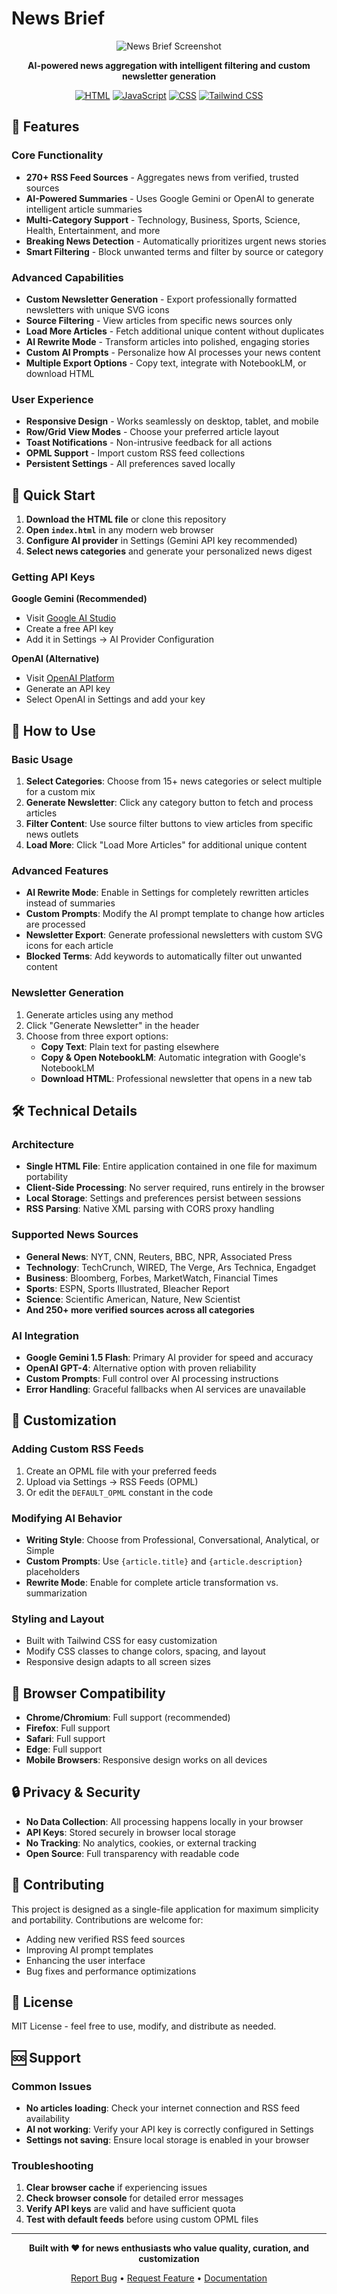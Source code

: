 # News Brief

<div align="center">

![News Brief Screenshot](https://raw.githubusercontent.com/user/repo/main/screenshot.svg)

**AI-powered news aggregation with intelligent filtering and custom newsletter generation**

[![HTML](https://img.shields.io/badge/HTML-5-orange?style=flat-square&logo=html5)](https://html.spec.whatwg.org/)
[![JavaScript](https://img.shields.io/badge/JavaScript-ES6+-yellow?style=flat-square&logo=javascript)](https://www.ecma-international.org/ecma-262/)
[![CSS](https://img.shields.io/badge/CSS-3-blue?style=flat-square&logo=css3)](https://www.w3.org/Style/CSS/)
[![Tailwind CSS](https://img.shields.io/badge/Tailwind-CSS-38B2AC?style=flat-square&logo=tailwind-css)](https://tailwindcss.com/)

</div>

## 🚀 Features

### Core Functionality
- **270+ RSS Feed Sources** - Aggregates news from verified, trusted sources
- **AI-Powered Summaries** - Uses Google Gemini or OpenAI to generate intelligent article summaries
- **Multi-Category Support** - Technology, Business, Sports, Science, Health, Entertainment, and more
- **Breaking News Detection** - Automatically prioritizes urgent news stories
- **Smart Filtering** - Block unwanted terms and filter by source or category

### Advanced Capabilities
- **Custom Newsletter Generation** - Export professionally formatted newsletters with unique SVG icons
- **Source Filtering** - View articles from specific news sources only
- **Load More Articles** - Fetch additional unique content without duplicates
- **AI Rewrite Mode** - Transform articles into polished, engaging stories
- **Custom AI Prompts** - Personalize how AI processes your news content
- **Multiple Export Options** - Copy text, integrate with NotebookLM, or download HTML

### User Experience
- **Responsive Design** - Works seamlessly on desktop, tablet, and mobile
- **Row/Grid View Modes** - Choose your preferred article layout
- **Toast Notifications** - Non-intrusive feedback for all actions
- **OPML Support** - Import custom RSS feed collections
- **Persistent Settings** - All preferences saved locally

## 🎯 Quick Start

1. **Download the HTML file** or clone this repository
2. **Open `index.html`** in any modern web browser
3. **Configure AI provider** in Settings (Gemini API key recommended)
4. **Select news categories** and generate your personalized news digest

### Getting API Keys

**Google Gemini (Recommended)**
- Visit [Google AI Studio](https://makersuite.google.com/app/apikey)
- Create a free API key
- Add it in Settings → AI Provider Configuration

**OpenAI (Alternative)**
- Visit [OpenAI Platform](https://platform.openai.com/api-keys)
- Generate an API key
- Select OpenAI in Settings and add your key

## 📖 How to Use

### Basic Usage
1. **Select Categories**: Choose from 15+ news categories or select multiple for a custom mix
2. **Generate Newsletter**: Click any category button to fetch and process articles
3. **Filter Content**: Use source filter buttons to view articles from specific news outlets
4. **Load More**: Click "Load More Articles" for additional unique content

### Advanced Features
- **AI Rewrite Mode**: Enable in Settings for completely rewritten articles instead of summaries
- **Custom Prompts**: Modify the AI prompt template to change how articles are processed
- **Newsletter Export**: Generate professional newsletters with custom SVG icons for each article
- **Blocked Terms**: Add keywords to automatically filter out unwanted content

### Newsletter Generation
1. Generate articles using any method
2. Click "Generate Newsletter" in the header
3. Choose from three export options:
   - **Copy Text**: Plain text for pasting elsewhere
   - **Copy & Open NotebookLM**: Automatic integration with Google's NotebookLM
   - **Download HTML**: Professional newsletter that opens in a new tab

## 🛠 Technical Details

### Architecture
- **Single HTML File**: Entire application contained in one file for maximum portability
- **Client-Side Processing**: No server required, runs entirely in the browser
- **Local Storage**: Settings and preferences persist between sessions
- **RSS Parsing**: Native XML parsing with CORS proxy handling

### Supported News Sources
- **General News**: NYT, CNN, Reuters, BBC, NPR, Associated Press
- **Technology**: TechCrunch, WIRED, The Verge, Ars Technica, Engadget
- **Business**: Bloomberg, Forbes, MarketWatch, Financial Times
- **Sports**: ESPN, Sports Illustrated, Bleacher Report
- **Science**: Scientific American, Nature, New Scientist
- **And 250+ more verified sources across all categories**

### AI Integration
- **Google Gemini 1.5 Flash**: Primary AI provider for speed and accuracy
- **OpenAI GPT-4**: Alternative option with proven reliability
- **Custom Prompts**: Full control over AI processing instructions
- **Error Handling**: Graceful fallbacks when AI services are unavailable

## 🔧 Customization

### Adding Custom RSS Feeds
1. Create an OPML file with your preferred feeds
2. Upload via Settings → RSS Feeds (OPML)
3. Or edit the `DEFAULT_OPML` constant in the code

### Modifying AI Behavior
- **Writing Style**: Choose from Professional, Conversational, Analytical, or Simple
- **Custom Prompts**: Use `{article.title}` and `{article.description}` placeholders
- **Rewrite Mode**: Enable for complete article transformation vs. summarization

### Styling and Layout
- Built with Tailwind CSS for easy customization
- Modify CSS classes to change colors, spacing, and layout
- Responsive design adapts to all screen sizes

## 📱 Browser Compatibility

- **Chrome/Chromium**: Full support (recommended)
- **Firefox**: Full support
- **Safari**: Full support
- **Edge**: Full support
- **Mobile Browsers**: Responsive design works on all devices

## 🔒 Privacy & Security

- **No Data Collection**: All processing happens locally in your browser
- **API Keys**: Stored securely in browser local storage
- **No Tracking**: No analytics, cookies, or external tracking
- **Open Source**: Full transparency with readable code

## 🤝 Contributing

This project is designed as a single-file application for maximum simplicity and portability. Contributions are welcome for:

- Adding new verified RSS feed sources
- Improving AI prompt templates
- Enhancing the user interface
- Bug fixes and performance optimizations

## 📄 License

MIT License - feel free to use, modify, and distribute as needed.

## 🆘 Support

### Common Issues
- **No articles loading**: Check your internet connection and RSS feed availability
- **AI not working**: Verify your API key is correctly configured in Settings
- **Settings not saving**: Ensure local storage is enabled in your browser

### Troubleshooting
1. **Clear browser cache** if experiencing issues
2. **Check browser console** for detailed error messages
3. **Verify API keys** are valid and have sufficient quota
4. **Test with default feeds** before using custom OPML files

---

<div align="center">

**Built with ❤️ for news enthusiasts who value quality, curation, and customization**

[Report Bug](https://github.com/user/repo/issues) • [Request Feature](https://github.com/user/repo/issues) • [Documentation](https://github.com/user/repo/wiki)

</div>